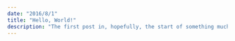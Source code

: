 ```yaml
---
date: "2016/8/1"
title: "Hello, World!"
description: "The first post in, hopefully, the start of something much bigger."
---
```

